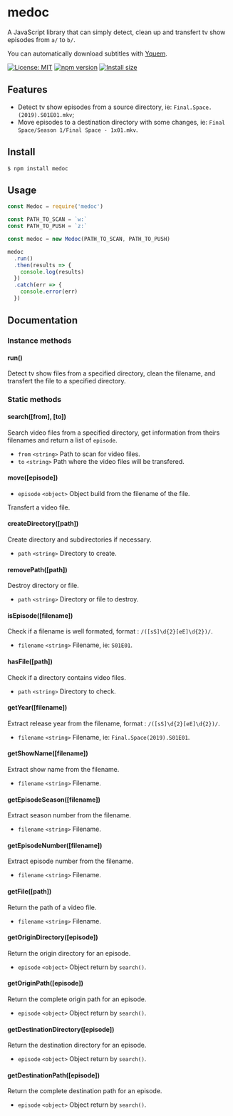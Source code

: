# medoc

A JavaScript library that can simply detect, clean up and transfert tv show episodes from `a/` to `b/`.

You can automatically download subtitles with [Yquem](https://github.com/Wifsimster/yquem).

[![License: MIT](https://img.shields.io/badge/license-MIT-blue.svg)](https://github.com/Wifsimster/medoc/blob/master/LICENSE)
[![npm version](https://badge.fury.io/js/medoc.svg)](https://www.npmjs.com/package/medoc)
[![Install size](https://packagephobia.now.sh/badge?p=medoc)](https://packagephobia.now.sh/result?p=medoc)

## Features

- Detect tv show episodes from a source directory, ie: `Final.Space.(2019).S01E01.mkv`;
- Move episodes to a destination directory with some changes, ie: `Final Space/Season 1/Final Space - 1x01.mkv`.

## Install

```
$ npm install medoc
```

## Usage

```js
const Medoc = require('medoc')

const PATH_TO_SCAN = `w:`
const PATH_TO_PUSH = `z:`

const medoc = new Medoc(PATH_TO_SCAN, PATH_TO_PUSH)

medoc
  .run()
  .then(results => {
    console.log(results)
  })
  .catch(err => {
    console.error(err)
  })
```

## Documentation

### Instance methods

#### run()

Detect tv show files from a specified directory, clean the filename, and transfert the file to a specified directory.

### Static methods

#### search([from], [to])

Search video files from a specified directory, get information from theirs filenames and return a list of `episode`.

- `from` `<string>` Path to scan for video files.
- `to` `<string>` Path where the video files will be transfered.

#### move([episode])

- `episode` `<object>` Object build from the filename of the file.

Transfert a video file.

#### createDirectory([path])

Create directory and subdirectories if necessary.

- `path` `<string>` Directory to create.

#### removePath([path])

Destroy directory or file.

- `path` `<string>` Directory or file to destroy.

#### isEpisode([filename])

Check if a filename is well formated, format : `/([sS]\d{2}[eE]\d{2})/`.

- `filename` `<string>` Filename, ie: `S01E01`.

#### hasFile([path])

Check if a directory contains video files.

- `path` `<string>` Directory to check.

#### getYear([filename])

Extract release year from the filename, format : `/([sS]\d{2}[eE]\d{2})/`.

- `filename` `<string>` Filename, ie: `Final.Space(2019).S01E01`.

#### getShowName([filename])

Extract show name from the filename.

- `filename` `<string>` Filename.

#### getEpisodeSeason([filename])

Extract season number from the filename.

- `filename` `<string>` Filename.

#### getEpisodeNumber([filename])

Extract episode number from the filename.

- `filename` `<string>` Filename.

#### getFile([path])

Return the path of a video file.

- `filename` `<string>` Filename.

#### getOriginDirectory([episode])

Return the origin directory for an episode.

- `episode` `<object>` Object return by `search()`.

#### getOriginPath([episode])

Return the complete origin path for an episode.

- `episode` `<object>` Object return by `search()`.

#### getDestinationDirectory([episode])

Return the destination directory for an episode.

- `episode` `<object>` Object return by `search()`.

#### getDestinationPath([episode])

Return the complete destination path for an episode.

- `episode` `<object>` Object return by `search()`.
